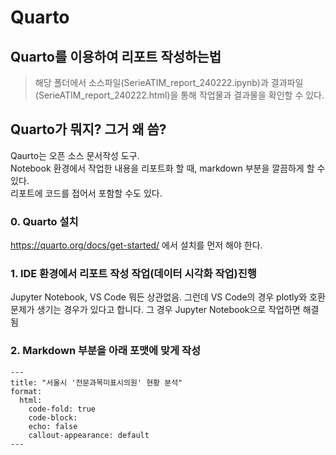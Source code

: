 # Quarto

## Quarto를 이용하여 리포트 작성하는법

> 해당 폴더에서 소스파일(SerieATIM_report_240222.ipynb)과 결과파일(SerieATIM_report_240222.html)을 통해 작업물과 결과물을 확인할 수 있다.

## Quarto가 뭐지? 그거 왜 씀?
Qaurto는 오픈 소스 문서작성 도구.<br>
Notebook 환경에서 작업한 내용을 리포트화 할 때, markdown 부분을 깔끔하게 할 수 있다. <br>
리포트에 코드를 접어서 포함할 수도 있다.



### 0. Quarto 설치<br>
https://quarto.org/docs/get-started/ 에서 설치를 먼저 해야 한다.

### 1. IDE 환경에서 리포트 작성 작업(데이터 시각화 작업)진행<br>
Jupyter Notebook, VS Code 뭐든 상관없음. 그런데 VS Code의 경우 plotly와 호환 문제가 생기는 경우가 있다고 합니다. 그 경우 Jupyter Notebook으로 작업하면 해결됨

### 2. Markdown 부분을 아래 포맷에 맞게 작성
```
---
title: "서울시 '전문과목미표시의원' 현황 분석"
format:
  html:
    code-fold: true
    code-block:
    echo: false
    callout-appearance: default
---



```

